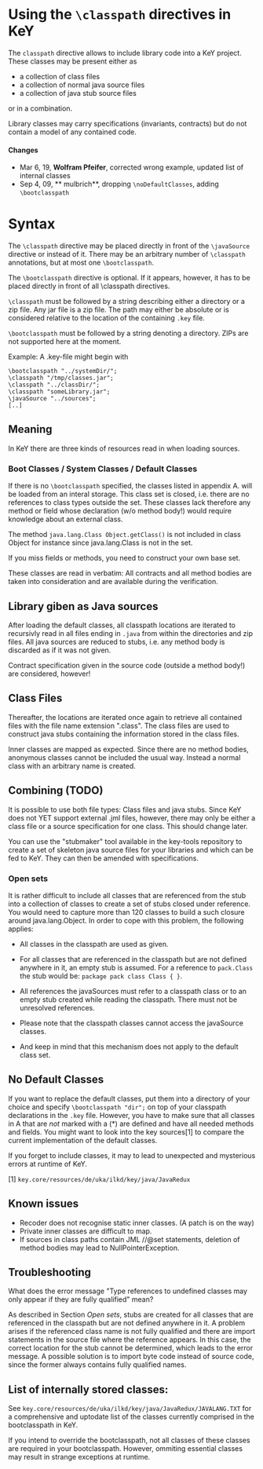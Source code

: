 # Using the `\classpath` directives in KeY

The `classpath` directive allows to include library code into a KeY
project. These classes may be present either as

- a collection of class files
- a collection of normal java source files
- a collection of java stub source files 

or in a combination.

Library classes may carry specifications (invariants, contracts) but do not
contain a model of any contained code.

#### Changes

* Mar 6, 19, **Wolfram Pfeifer**, corrected wrong example, updated list of
  internal classes
* Sep 4, 09, ** mulbrich**, dropping `\noDefaultClasses`, adding
  `\bootclasspath`

# Syntax

The `\classpath` directive may be placed directly in front of the
`\javaSource` directive or instead of it. There may be an arbitrary
number of `\classpath` annotations, but at most one `\bootclasspath`.

The `\bootclasspath` directive is optional. If it appears, however, it has to be
placed directly in front of all \classpath directives.

`\classpath` must be followed by a string describing either a directory or a zip
file. Any jar file is a zip file. The path may either be absolute or is
considered relative to the location of the containing `.key` file.

`\bootclasspath` must be followed by a string denoting a directory. ZIPs
are not supported here at the moment.

Example: A .key-file might begin with

```
\bootclasspath "../systemDir/";
\classpath "/tmp/classes.jar";
\classpath "../classDir/";
\classpath "someLibrary.jar";
\javaSource "../sources";
[..]
```

## Meaning

In KeY there are three kinds of resources read in when loading sources.

### Boot Classes / System Classes / Default Classes

If there is no `\bootclasspath` specified, the classes listed in appendix A.
will be loaded from an interal storage. This class set is closed, i.e. there are
no references to class types outside the set. These classes lack therefore any
method or field whose declaration (w/o method body!) would require knowledge
about an external class.

The method `java.lang.Class Object.getClass()` is not included in class Object
for instance since java.lang.Class is not in the set.

If you miss fields or methods, you need to construct your own base set.

These classes are read in verbatim: All contracts and all method bodies are
taken into consideration and are available during the verification.


## Library giben as Java sources

After loading the default classes, all classpath locations are iterated to
recursivly read in all files ending in `.java` from within the directories and
zip files. All java sources are reduced to stubs, i.e. any method body is
discarded as if it was not given.

Contract specification given in the source code (outside a method body!) are
considered, however!

## Class Files

Thereafter, the locations are iterated once again to retrieve all contained
files with the file name extension ".class". The class files are used to
construct java stubs containing the information stored in the class files.

Inner classes are mapped as expected. Since there are no method bodies,
anonymous classes cannot be included the usual way. Instead a normal class with
an arbitrary name is created.

## Combining (TODO)

It is possible to use both file types: Class files and java stubs. Since KeY
does not YET support external .jml files, however, there may only be either
a class file or a source specification for one class. This should change later.

You can use the "stubmaker" tool available in the key-tools repository to create
a set of skeleton java source files for your libraries and which can be fed to
KeY. They can then be amended with specifications.

### Open sets

It is rather difficult to include all classes that are referenced from the stub
into a collection of classes to create a set of stubs closed under reference.
You would need to capture more than 120 classes to build a such closure around
java.lang.Object. In order to cope with this problem, the following applies:

- All classes in the classpath are used as given.

- For all classes that are referenced in the classpath but are not
  defined anywhere in it, an empty stub is assumed. For a reference to
  `pack.Class` the stub would be: `package pack class Class { }`.

- All references the javaSources must refer to a classpath class or to
  an empty stub created while reading the classpath. There must not be
  unresolved references.

- Please note that the classpath classes cannot access the javaSource
  classes.

- And keep in mind that this mechanism does not apply to the default
  class set.

## No Default Classes

If you want to replace the default classes, put them into a directory
of your choice and specify `\bootclasspath "dir";`
on top of your classpath declarations in the `.key` file. However, you
have to make sure that all classes in A that are *not* marked with a
(*) are defined and have all needed methods and fields. You might want
to look into the key sources[1] to compare the current implementation
of the default classes.

If you forget to include classes, it may to lead to unexpected and 
mysterious errors at runtime of KeY.

[1] `key.core/resources/de/uka/ilkd/key/java/JavaRedux`

## Known issues

- Recoder does not recognise static inner classes. 
  (A patch is on the way)
- Private inner classes are difficult to map.
- If sources in class paths contain JML //@set statements, deletion of
  method bodies may lead to NullPointerException.


## Troubleshooting

What does the error message "Type references to undefined classes may
only appear if they are fully qualified" mean?

As described in Section *Open sets*, stubs are created for all classes that are
referenced in the classpath but are not defined anywhere in it. A problem arises
if the referenced class name is not fully qualified and there are import
statements in the source file where the reference appears. In this case, the
correct location for the stub cannot be determined, which leads to the error
message. A possible solution is to import byte code instead of source code,
since the former always contains fully qualified names.


## List of internally stored classes:

See `key.core/resources/de/uka/ilkd/key/java/JavaRedux/JAVALANG.TXT`
for a comprehensive and uptodate list of the classes currently comprised
in the bootclasspath in KeY.

If you intend to override the bootclasspath, not all classes of these classes
are required in your bootclasspath. However, ommiting essential classes may
result in strange exceptions at runtime.
